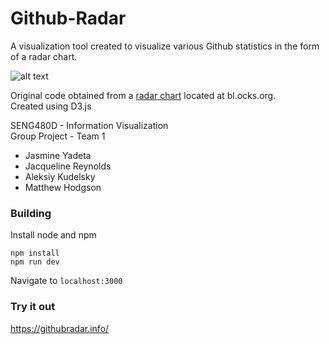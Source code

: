 # Github-Radar

A visualization tool created to visualize various Github statistics in the form of a radar chart.

![alt text](https://i.imgur.com/oTGie2t.png)

Original code obtained from a [radar chart](http://bl.ocks.org/nbremer/6506614) located at bl.ocks.org.  
Created using D3.js

SENG480D - Information Visualization  
Group Project - Team 1
* Jasmine Yadeta
* Jacqueline Reynolds
* Aleksiy Kudelsky
* Matthew Hodgson

### Building
Install node and npm

```
npm install
npm run dev
```
Navigate to `localhost:3000` 

### Try it out
https://githubradar.info/
